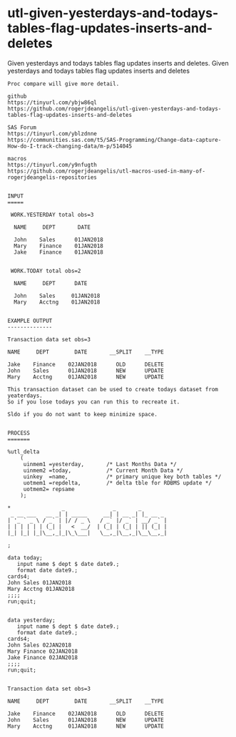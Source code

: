# utl-given-yesterdays-and-todays-tables-flag-updates-inserts-and-deletes
Given yesterdays and todays tables flag updates inserts and deletes.
    Given yesterdays and todays tables flag updates inserts and deletes

    Proc compare will give more detail.

    github
    https://tinyurl.com/ybjw86ql
    https://github.com/rogerjdeangelis/utl-given-yesterdays-and-todays-tables-flag-updates-inserts-and-deletes

    SAS Forum
    https://tinyurl.com/yblzdnne
    https://communities.sas.com/t5/SAS-Programming/Change-data-capture-How-do-I-track-changing-data/m-p/514045

    macros
    https://tinyurl.com/y9nfugth
    https://github.com/rogerjdeangelis/utl-macros-used-in-many-of-rogerjdeangelis-repositories


    INPUT
    =====

     WORK.YESTERDAY total obs=3

      NAME     DEPT       DATE

      John    Sales      01JAN2018
      Mary    Finance    01JAN2018
      Jake    Finance    01JAN2018


     WORK.TODAY total obs=2

      NAME     DEPT      DATE

      John    Sales     01JAN2018
      Mary    Acctng    01JAN2018


    EXAMPLE OUTPUT
    --------------

    Transaction data set obs=3

    NAME     DEPT        DATE       __SPLIT    __TYPE

    Jake    Finance    02JAN2018      OLD      DELETE
    John    Sales      01JAN2018      NEW      UPDATE
    Mary    Acctng     01JAN2018      NEW      UPDATE

    This transaction dataset can be used to create todays dataset from yeaterdays.
    So if you lose todays you can run this to recreate it.

    Sldo if you do not want to keep minimize space.


    PROCESS
    =======

    %utl_delta
        (
         uinmem1 =yesterday,       /* Last Months Data */
         uinmem2 =today,           /* Current Month Data */
         uinkey  =name,            /* primary unique key both tables */
         uotmem1 =repdelta,        /* delta tble for RDBMS update */
         uotmem2= repsame
        );

    *                _               _       _
     _ __ ___   __ _| | _____     __| | __ _| |_ __ _
    | '_ ` _ \ / _` | |/ / _ \   / _` |/ _` | __/ _` |
    | | | | | | (_| |   <  __/  | (_| | (_| | || (_| |
    |_| |_| |_|\__,_|_|\_\___|   \__,_|\__,_|\__\__,_|

    ;

    data today;
       input name $ dept $ date date9.;
       format date date9.;
    cards4;
    John Sales 01JAN2018
    Mary Acctng 01JAN2018
    ;;;;
    run;quit;


    data yesterday;
       input name $ dept $ date date9.;
       format date date9.;
    cards4;
    John Sales 02JAN2018
    Mary Finance 02JAN2018
    Jake Finance 02JAN2018
    ;;;;
    run;quit;


    Transaction data set obs=3

    NAME     DEPT        DATE       __SPLIT    __TYPE

    Jake    Finance    02JAN2018      OLD      DELETE
    John    Sales      01JAN2018      NEW      UPDATE
    Mary    Acctng     01JAN2018      NEW      UPDATE



